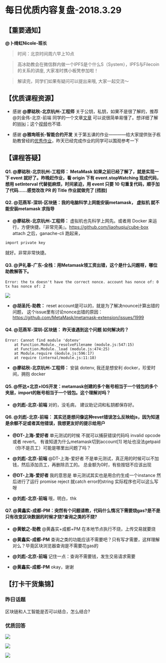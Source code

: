 # 每日优质内容复盘-2018.3.29

## 【重要通知】

**@卜绮虹Nicole-班长** 

> 时间：北京时间周六早上10点

> 高冰助教会在微信群内做一个IPFS是个什么S（System），IPFS与Filecoin的关系的讲座, 大家准时携小板凳参加啦！

> 解读完，同学们如果有疑问可以提出来哦, 大家一起交流～

## 【优质课程资源】

- 感谢 **@廖祜秋-北京杭州-工程师** 关于公钥，私钥，如果不是很了解的，推荐 @刘金伟-北京-前端 同学的一个文章[文章](https://www.jianshu.com/p/5b1b002c39bd) 可以说很简单易懂了。想详细了解的[Wiki](https://en.wikipedia.org/wiki/Public-key_cryptography)；这个[视频](https://www.youtube.com/watch?v=ERp8420ucGs)也不错.

- 感谢 **@雅珣班长-智能合约开发**  关于第五课的作业————给大家提供张子栋助教曾经的[优秀作业](https://github.com/linjie-1/guigulive-operation/pulls?utf8=%E2%9C%93&q=%E5%BC%A0%E5%AD%90%E6%A0%8B)，昨天已经完成作业的同学可以围观参考一下


## 【课程答疑】

#### Q1. @廖祜秋-北京杭州-工程师： MetaMask 如果之前已经了解了，就是实现一下 event 就好了。昨晚赶作业，看 origin 下有 event.stopWatching 现成代码，想用 setInterval 代替挺麻烦，时间紧迫，用 event 只要 10 句重复代码，顺手加了代码……感觉改改 PR 的 Title 作业就做完了 [捂脸]

#### Q2. @范燕军-深圳-区块链：我的电脑科学上网能安装metamask， 虚拟机 就不能安装metamask 求指导

- **@廖祜秋-北京杭州-工程师：** 虚拟机也先科学上网先。或者用 Docker 来运行，方便快捷。『非常完美』。https://github.com/liaohuqiu/cube-box attach 之后，ganache-cli 跑起来，
```
import private key 
```
就好。非常非常快捷。

#### Q3. @尹礼春-广东-全栈：用Metamask领工资出错，这个是什么问题呀，哪位助教解答下。
```
Error: the tx doesn't have the correct nonce. account has nonce of: 0 tx has nonce of: 2
```

![](images/2018.3.29_Q3.png)

- **@胡圣托-助教：** reset account是可以的，就是为了解决nounce计算出错的问题， 这个issue里有讨论nonce出错的原因：
https://github.com/MetaMask/metamask-extension/issues/1999

#### Q4. @范燕军-深圳-区块链： 昨天谁遇到这个问题 如何解决的？
```
Error: Cannot find module 'dotenv'
    at Function.Module._resolveFilename (module.js:547:15)
    at Function.Module._load (module.js:474:25)
    at Module.require (module.js:596:17)
    at require (internal/module.js:11:18)
```

- **@廖祜秋-北京杭州-工程师：** 安装 dotenv, 我还是想安利 docker，珍爱时间，拥抱 docker

#### Q5. @怀达+北京+IOS开发：metamask创建的多个账号相当于一个钱包的多个夹层，import的账号相当于一个钱包。这个理解对吗？

- **@刘彪-北京-前端** 对的，没毛病， 建议助记词和私钥都保存好。

#### Q6. @刘彪-北京-前端： 其实还是想问像这种revet错误怎么反映给js，因为知道是余额不足或者其他错误，我想更友好的提示给用户

- **@DT-上海-爱好者** 单元测试的时候 不就可以捕获错误代码吗 invalid opcode或者 revert。 有谁知道为什么metamask切到account[1] 地址也没法getpaid（你不是员工）可能是哪里出问题了吗？

- **@刘彪-北京-前端** @DT-上海-爱好者 不是单元测试，真正用的时候可以不加钱，然后添加员工，再删除员工的。 总金额为0时，有些按钮不应该出现

- **@DT-上海-爱好者** 我的意思是 单元测试其实也是用合约生成一个instance 然后进行了运行 promise reject 就catch error的string 实际程序也可以这么写呀

- **@刘彪-北京-前端** 哦，明白，thk

#### Q7. @黄鑫实-成都-PM：突然有个问题请教，代码什么情况下需要烧gas?是不是只有改变区块数据的时候才烧?查询之类的不烧?

- **@黄敏之-助教** @黄鑫实+成都+PM 在本地节点执行不烧，上传交易就要烧

- **@黄鑫实-成都-PM** 查询之类的功能应该不需要吧？只有写才需要，这样理解对么？毕竟区块浏览器查询是不需要花gas的

- **@刘彪-北京-前端** 记住一点：查询不需要钱，发生交易请求需要

- **@黄鑫实-成都-PM** okay，谢谢

## 【打卡干货集锦】

### 昨日话题

区块链和人工智能是否可以结合，怎么结合?

### 优质回答

![](images/2018.3.29_card1.png)

![](images/2018.3.29_card2.png)

![](images/2018.3.29_card3.png)



